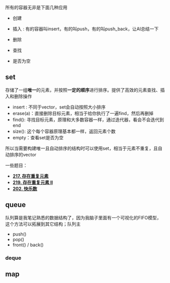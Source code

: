 

所有的容器无非是下面几种应用

* 创建

* 插入 :  有的容器叫insert，有的叫push，有的叫push_back，让AI总结一下

* 删除

* 查找

* 是否为空

  

## set

存储了一组**唯一**的元素，并按照**一定的顺序**进行排序。提供了高效的元素查找、插入和删除操作



* insert : 不同于vector，set会自动按照大小排序
* erase(a)：直接删除目标元素，相当于给你执行了一遍find，然后再删掉
* find(): 寻找目标元素，原理和大多数容器一样，通过迭代器，看会不会迭代到end
* size(): 这个每个容器原理基本都一样，返回元素个数
* empty：查看set是否为空

所以当需要构建唯一且自动排序的结构时可以使用set，相当于元素不重复，且自动排序的vector

一些题目：

* [**217. 存在重复元素**](https://leetcode.cn/problems/contains-duplicate/submissions/632816012/)
* [**219. 存在重复元素 II**](https://leetcode.cn/problems/contains-duplicate-ii/submissions/633097692/)
* [**202. 快乐数**](https://leetcode.cn/problems/happy-number/description/)

## queue

队列算是我笔记熟悉的数据结构了，因为我脑子里面有一个可视化的FIFO模型，这个方法可以拓展到其它结构；队列主

* push()
* pop()
* front() / back()



### deque







## map



